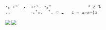 <pre>
⋆｡ ✧°  ☁︎  ✧˖°. ⋆｡°              ᶻ 𝗓 𐰁
..        ‧₊˚✩.  ˚. ♡ ☁︎   ૮ – ﻌ–ა⌒)ᦱ         
</pre>

<a href="https://github.com/anuraghazra/github-readme-stats">
  <img align="center" src="https://github-readme-stats-nu-eight-61.vercel.app/api?username=SoftOrcan&show_icons=true&theme=sakura&rank_icon=github&custom_title=Activity%21%20%3E%3C" />
</a>
<a href="https://github.com/anuraghazra/convoychat">
  <img align="center" src="https://github-readme-stats-nu-eight-61.vercel.app/api/top-langs/?username=SoftOrcan&hide_progress=true&theme=sakura" />
</a>
